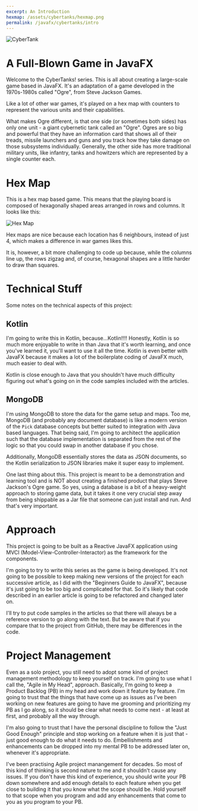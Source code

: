 ```yaml
---
excerpt: An Introduction
hexmap: /assets/cybertanks/hexmap.png
permalink: /javafx/cybertanks/intro
---
```


![CyberTank]({{page.banner}})

# A Full-Blown Game in JavaFX

Welcome to the CyberTanks! series.  This is all about creating a large-scale game based in JavaFX.  It's an adaptation of a game developed in the 1970s-1980s called "Ogre", from Steve Jackson Games.

Like a lot of other war games, it's played on a hex map with counters to represent the various units and their capabilities.

What makes Ogre different, is that one side (or sometimes both sides) has only one unit - a giant cybernetic tank called an "Ogre".  Ogres are so big and powerful that they have an information card that shows all of their treads, missile launchers and guns and you track how they take damage on those subsystems individually.  Generally, the other side has more traditional military units, like infantry, tanks and howitzers which are represented by a single counter each.

# Hex Map

This is a hex map based game.  This means that the playing board is composed of hexagonally shaped areas arranged in rows and columns.  It looks like this:

![Hex Map]({{page.hexmap}})

Hex maps are nice because each location has 6 neighbours, instead of just 4, which makes a difference in war games likes this.

It is, however, a bit more challenging to code up because, while the columns line up, the rows zigzag and, of course, hexagonal shapes are a little harder to draw than squares.

# Technical Stuff

Some notes on the technical aspects of this project:

## Kotlin

I'm going to write this in Kotlin, because...Kotlin!!!!  Honestly, Kotlin is so much more enjoyable to write in than Java that it's worth learning, and once you've learned it, you'll want to use it all the time.  Kotlin is even better with JavaFX because it makes a lot of the boilerplate coding of JavaFX much, much easier to deal with.

Kotlin is close enough to Java that you shouldn't have much difficulty figuring out what's going on in the code samples included with the articles.

## MongoDB

I'm using MongoDB to store the data for the game setup and maps.  Too me, MongoDB (and probably any document database) is like a modern version of the `Pick` database concepts but better suited to integration with Java based languages.  That being said, I'm going to architect the application such that the database implementation is separated from the rest of the logic so that you could swap in another database if you chose.

Additionally, MongoDB essentially stores the data as JSON documents, so the Kotlin serialization to JSON libraries make it super easy to implement.

One last thing about this.  This project is meant to be a demonstration and learning tool and is NOT about creating a finished product that plays Steve Jackson's Ogre game.  So yes, using a database is a bit of a heavy-weight approach to storing game data, but it takes it one very crucial step away from being shippable as a Jar file that someone can just install and run.  And that's very important.

# Approach

This project is going to be built as a Reactive JavaFX application using MVCI (Model-View-Controller-Interactor) as the framework for the components.   

I'm going to try to write this series as the game is being developed.  It's not going to be possible to keep making new versions of the project for each successive article, as I did with the "Beginners Guide to JavaFX", because it's just going to be too big and complicated for that.  So it's likely that code described in an earlier article is going to be refactored and changed later on.  

I'll try to put code samples in the articles so that there will always be a reference version to go along with the text. But be aware that if you compare that to the project from GitHub, there may be differences in the code.  

# Project Management

Even as a solo project, you still need to adopt some kind of project management methodology to keep yourself on track.  I'm going to use what I call the, "Agile in My Head", approach.  Basically, I'm going to keep a Product Backlog (PB) in my head and work down it feature by feature.  I'm going to trust that the things that have come up as issues as I've been working on new features are going to have me grooming and prioritizing my PB as I go along, so it should be clear what needs to come next - at least at first, and probably all the way through.

I'm also going to trust that I have the personal discipline to follow the "Just Good Enough" principle and stop working on a feature when it is just that - just good enough to do what it needs to do.  Embellishments and enhancements can be dropped into my mental PB to be addressed later on, whenever it's appropriate.

I've been practising Agile project manangement for decades.  So most of this kind of thinking is second nature to me and it shouldn't cause any issues.  If you don't have this kind of experience, you should write your PB down somewhere and add enough details to each feature when you get close to building it that you know what the scope should be.  Hold yourself to that scope when you program and add any enhancements that come to you as you program to your PB.  
